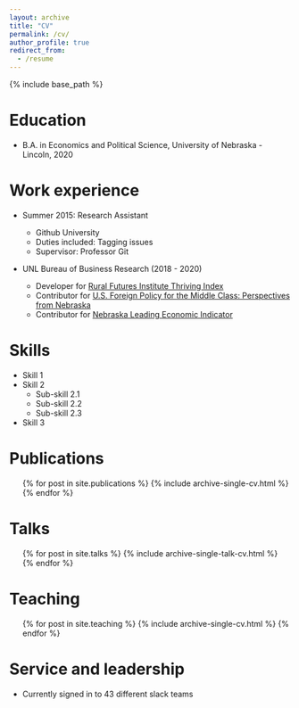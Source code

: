```yaml
---
layout: archive
title: "CV"
permalink: /cv/
author_profile: true
redirect_from:
  - /resume
---
```


{% include base_path %}

Education
======
* B.A. in Economics and Political Science, University of Nebraska - Lincoln, 2020


Work experience
======
* Summer 2015: Research Assistant
  * Github University
  * Duties included: Tagging issues
  * Supervisor: Professor Git

* UNL Bureau of Business Research (2018 - 2020)
  * Developer for [Rural Futures Institute Thriving Index](https://ruralprosperityne.unl.edu/thriving-index)
  * Contributor for [U.S. Foreign Policy for the Middle Class: Perspectives from Nebraska](https://carnegieendowment.org/2020/05/21/u.s.-foreign-policy-for-middle-class-perspectives-from-nebraska-pub-81767)
   * Contributor for [Nebraska Leading Economic Indicator](https://business.unl.edu/research/bureau-of-business-research/leading-economic-indicator-reports/)

  
Skills
======
* Skill 1
* Skill 2
  * Sub-skill 2.1
  * Sub-skill 2.2
  * Sub-skill 2.3
* Skill 3

Publications
======
  <ul>{% for post in site.publications %}
    {% include archive-single-cv.html %}
  {% endfor %}</ul>
  
Talks
======
  <ul>{% for post in site.talks %}
    {% include archive-single-talk-cv.html %}
  {% endfor %}</ul>
  
Teaching
======
  <ul>{% for post in site.teaching %}
    {% include archive-single-cv.html %}
  {% endfor %}</ul>
  
Service and leadership
======
* Currently signed in to 43 different slack teams
